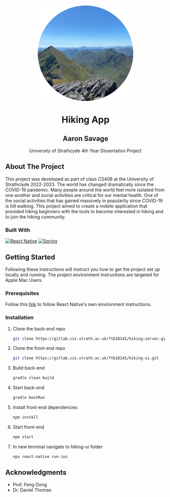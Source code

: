<br />
<div align="center">
  <a>
    <img src="assets/images/logo.png" alt="Logo" width="300" height="300">
  </a>

<h1>Hiking App</h1>

<h2>Aaron Savage</h3>

  <p>
    University of Strathcyde 4th Year Dissertation Project
  </p>
</div>

<!-- ABOUT THE PROJECT -->
## About The Project

This project was developed as part of class CS408 at the University of Strathclyde 2022-2023. The world has changed
dramatically since the COVID-19 pandemic. Many people around the world feel more isolated from one another and social
activities are critical for our mental health. One of the social activities that has gained massively in popularity
since COVID-19 is hill walking. This project aimed to create a mobile application that provided hiking beginners with
the tools to become interested in hiking and to join the hiking community.

### Built With

[![React Native][React-Native.js]][React-Native-url]
[![Spring][Spring]][Spring-url]

<!-- GETTING STARTED -->
## Getting Started

Following these instructions will instruct you how to get the project set up locally and running. The project
environment instructions are targeted for Apple Mac Users.

### Prerequisites

Follow this [link](https://reactnative.dev/docs/environment-setup) to follow React Native's own environment
instructions.

### Installation

1. Clone the back-end repo
   ```sh
   git clone https://gitlab.cis.strath.ac.uk/ftb18141/hiking-server.git
   ```
2. Clone the front-end repo
   ```sh
   git clone https://gitlab.cis.strath.ac.uk/ftb18141/hiking-ui.git
   ```
3. Build back-end
   ```sh
   gradle clean build
   ```
4. Start back-end
   ```sh
   gradle bootRun
   ```
5. Install front-end dependencies
   ```sh
   npm install
   ```
6. Start front-end
   ```sh
   npm start
   ```
7. In new terminal navigate to hiking-ui folder
    ```sh
    npx react-native run-ios
    ```

<!-- ACKNOWLEDGMENTS -->
## Acknowledgments

* Prof. Feng Dong
* Dr. Daniel Thomas

[React-Native.js]: https://storage.googleapis.com/moravio-web/media/react_native_e0c7e12161/react_native_e0c7e12161.png
[React-Native-url]: https://reactnative.dev/
[Spring]: https://res.cloudinary.com/crunchbase-production/image/upload/c_lpad,h_256,w_256,f_auto,q_auto:eco,dpr_1/mpwuzfuyyl8haojedjp8
[Spring-url]: https://spring.io/
